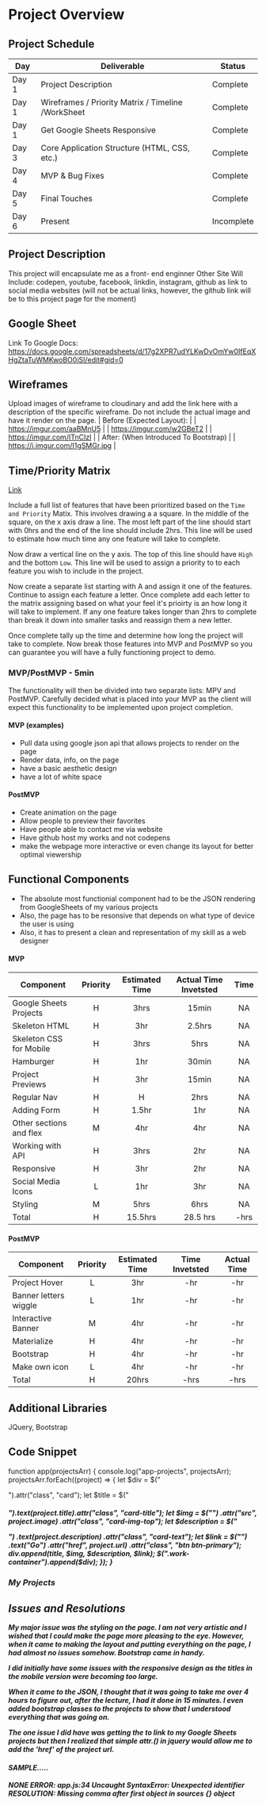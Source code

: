 # Project Overview

## Project Schedule

| Day   | Deliverable                                        | Status     |
| ----- | -------------------------------------------------- | ---------- |
| Day 1 | Project Description                                | Complete   |
| Day 1 | Wireframes / Priority Matrix / Timeline /WorkSheet | Complete   |
| Day 1 | Get Google Sheets Responsive                       | Complete   |
| Day 3 | Core Application Structure (HTML, CSS, etc.)       | Complete   |
| Day 4 | MVP & Bug Fixes                                    | Complete   |
| Day 5 | Final Touches                                      | Complete   |
| Day 6 | Present                                            | Incomplete |

## Project Description

This project will encapsulate me as a front- end enginner
Other Site Will Include: codepen, youtube, facebook, linkdin, instagram, github as link to social media websites (will not be actual links, however, the github link will be to this project page for the moment)

## Google Sheet

Link To Google Docs:
https://docs.google.com/spreadsheets/d/17g2XPR7udYLKwDvOmYw0IfEqXHgZtaTuWMKwoBO0iSI/edit#gid=0

## Wireframes

Upload images of wireframe to cloudinary and add the link here with a description of the specific wireframe. Do not include the actual image and have it render on the page.
| Before (Expected Layout): |
| https://imgur.com/aaBMnU5 |
| https://imgur.com/w2GBeT2 |
| https://imgur.com/ITnCIzI |
| After: (When Introduced To Bootstrap) |
| https://i.imgur.com/I1gSMGr.jpg |

## Time/Priority Matrix

[Link]()

Include a full list of features that have been prioritized based on the `Time and Priority` Matix. This involves drawing a a square. In the middle of the square, on the x axis draw a line. The most left part of the line should start with 0hrs and the end of the line should include 2hrs. This line will be used to estimate how much time any one feature will take to complete.

Now draw a vertical line on the y axis. The top of this line should have `High` and the bottom `Low`. This line will be used to assign a priority to to each feature you wish to include in the project.

Now create a separate list starting with A and assign it one of the features. Continue to assign each feature a letter. Once complete add each letter to the matrix assigning based on what your feel it's prioirty is an how long it will take to implement. If any one feature takes longer than 2hrs to complete than break it down into smaller tasks and reassign them a new letter.

Once complete tally up the time and determine how long the project will take to complete. Now break those features into MVP and PostMVP so you can guarantee you will have a fully functioning project to demo.

### MVP/PostMVP - 5min

The functionality will then be divided into two separate lists: MPV and PostMVP. Carefully decided what is placed into your MVP as the client will expect this functionality to be implemented upon project completion.

#### MVP (examples)

- Pull data using google json api that allows projects to render on the page
- Render data, info, on the page
- have a basic aesthetic design
- have a lot of white space

#### PostMVP

- Create animation on the page
- Allow people to preview their favorites
- Have people able to contact me via website
- Have github host my works and not codepens
- make the webpage more interactive or even change its layout for better optimal viewership

## Functional Components

- The absolute most functionial component had to be the JSON rendering from GoogleSheets of my various projects
- Also, the page has to be resonsive that depends on what type of device the user is using
- Also, it has to present a clean and representation of my skill as a web designer

#### MVP

| Component               | Priority | Estimated Time | Actual Time Invetsted | Time |
| ----------------------- | :------: | :------------: | :-------------------: | :--: |
| Google Sheets Projects  |    H     |      3hrs      |         15min         |  NA  |
| Skeleton HTML           |    H     |      3hr       |        2.5hrs         |  NA  |
| Skeleton CSS for Mobile |    H     |      3hrs      |         5hrs          |  NA  |
| Hamburger               |    H     |      1hr       |         30min         |  NA  |
| Project Previews        |    H     |      3hr       |         15min         |  NA  |
| Regular Nav             |    H     |       H        |         2hrs          |  NA  |
| Adding Form             |    H     |     1.5hr      |          1hr          |  NA  |
| Other sections and flex |    M     |      4hr       |          4hr          |  NA  |
| Working with API        |    H     |      3hrs      |          2hr          |  NA  |
| Responsive              |    H     |      3hr       |          2hr          |  NA  |
| Social Media Icons      |    L     |      1hr       |          3hr          |  NA  |
| Styling                 |    M     |      5hrs      |         6hrs          |  NA  |
| Total                   |    H     |    15.5hrs     |       28.5 hrs        | -hrs |

#### PostMVP

| Component             | Priority | Estimated Time | Time Invetsted | Actual Time |
| --------------------- | :------: | :------------: | :------------: | :---------: |
| Project Hover         |    L     |      3hr       |      -hr       |     -hr     |
| Banner letters wiggle |    L     |      1hr       |      -hr       |     -hr     |
| Interactive Banner    |    M     |      4hr       |      -hr       |     -hr     |
| Materialize           |    H     |      4hr       |      -hr       |     -hr     |
| Bootstrap             |    H     |      4hr       |      -hr       |     -hr     |
| Make own icon         |    L     |      4hr       |      -hr       |     -hr     |
| Total                 |    H     |     20hrs      |      -hrs      |    -hrs     |

## Additional Libraries

JQuery, Bootstrap

## Code Snippet

function app(projectsArr) {
console.log("app-projects", projectsArr);
projectsArr.forEach((project) => {
let $div = $("<div>").attr("class", "card");
let $title = $("<h5>").text(project.title).attr("class", "card-title");
let $img = $("<img>")
.attr("src", project.image)
.attr("class", "card-img-top");
let $description = $("<p>")
.text(project.description)
.attr("class", "card-text");
let $link = $("<a>")
.text("Go")
.attr("href", project.url)
.attr("class", "btn btn-primary");
$div.append($title, $img, $description, $link);
    $(".work-container").append(\$div);
});
}

<section>
        <h3 id="projects">My Projects</h3>
        <div class="work-container"></div>
      </section>

## Issues and Resolutions

My major issue was the styling on the page. I am not very artistic and I wished that I could make the page more pleasing to the eye. However, when it came to making the layout and putting everything on the page, I had almost no issues somehow. Bootstrap came in handy.

I did initially have some issues with the responsive design as the titles in the mobile version were becoming too large.

When it came to the JSON, I thought that it was going to take me over 4 hours to figure out, after the lecture, I had it done in 15 minutes. I even added bootstrap classes to the projects to show that I understood everything that was going on.

The one issue I did have was getting the <a> to link to my Google Sheets projects but then I realized that simple attr.() in jquery would allow me to add the 'href' of the project url.

#### SAMPLE.....

NONE
**ERROR**: app.js:34 Uncaught SyntaxError: Unexpected identifier  
**RESOLUTION**: Missing comma after first object in sources {} object
